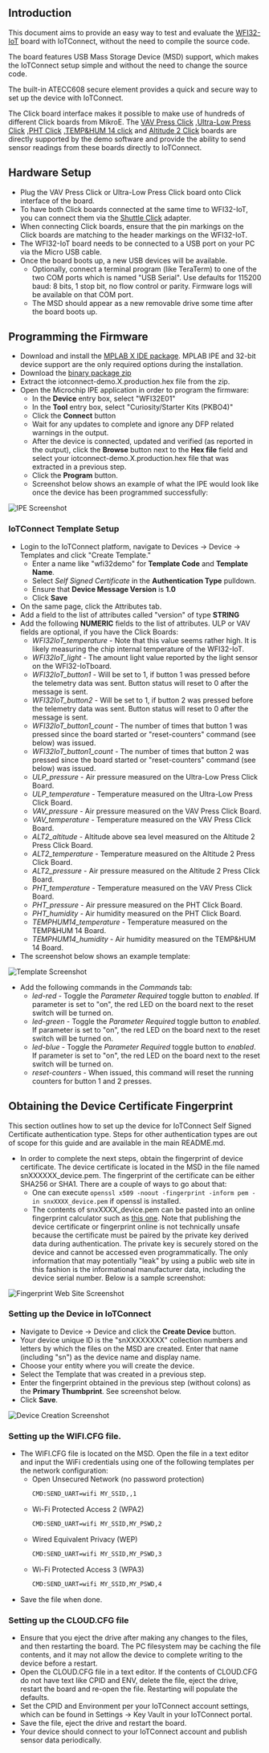 ## Introduction

This document aims to provide an easy way to test and evaluate the 
[WFI32-IoT](https://www.microchip.com/en-us/development-tool/ev36w50a) board 
with IoTConnect, without the need to compile the source code.

The board features USB Mass Storage Device (MSD) support, which makes the IoTConnect setup simple and without the need
to change the source code.

The built-in ATECC608 secure element provides a quick and secure way 
to set up the device with IoTConnect.

The Click board interface makes it possible to make use of hundreds of different Click boards from MikroE.
The [VAV Press Click](https://www.mikroe.com/vav-press-click) 
,[Ultra-Low Press Click](https://www.mikroe.com/ultra-low-press-click)
,[PHT Click](https://www.mikroe.com/pht-click)
,[TEMP&HUM 14 click](https://www.mikroe.com/temphum-14-click)
and [Altitude 2 Click](https://www.mikroe.com/altitude-2-click)
boards are directly supported by the demo software and provide 
the ability to send sensor readings from these boards directly to IoTConnect.

## Hardware Setup

* Plug the VAV Press Click or Ultra-Low Press Click board onto Click interface of the board.
* To have both Click boards connected at the same time to WFI32-IoT, you can connect them via the
[Shuttle Click](https://www.mikroe.com/shuttle-click) adapter.
* When connecting Click boards, ensure that the pin markings on the Click boards are matching to the header markings on the WFI32-IoT.
* The WFI32-IoT board needs to be connected to a USB port on your PC via the Micro USB cable.
* Once the board boots up, a new USB devices will be available. 
  * Optionally, connect a terminal program (like TeraTerm) to one of the two COM ports
which is named "USB Serial". Use defaults for 115200 baud: 8 bits, 1 stop bit, no flow control or parity. 
Firmware logs will be available on that COM port. 
  * The MSD should appear as a new removable drive some time after the board boots up.

## Programming the Firmware

* Download and install the [MPLAB X IDE package](https://www.microchip.com/en-us/tools-resources/develop/mplab-x-ide). 
MPLAB IPE and 32-bit device support are the only required options during the installation.
* Download the [binary package zip](https://saleshosted.z13.web.core.windows.net/sdk/AzureRTOS/iotconnect-demo-wfi32-012323.zip)
* Extract the iotconnect-demo.X.production.hex file from the zip.
* Open the Microchip IPE application in order to program the firmware: 
  * In the **Device** entry box, select "WFI32E01"
  * In the **Tool** entry box, select "Curiosity/Starter Kits (PKBO4)"
  * Click the **Connect** button
  * Wait for any updates to complete and ignore any DFP related warnings in the output.
  * After the device is connected, updated and verified (as reported in the output), click the **Browse** button next to the **Hex file** field and select your iotconnect-demo.X.production.hex file that was extracted in a previous step.
  * Click the **Program** button.
  * Screenshot below shows an example of what the IPE would look like once the device has been programmed successfully:

![IPE Screenshot](media/IPE.png "IPE Screenshot")

### IoTConnect Template Setup

* Login to the IoTConnect platform, navigate to Devices -> Device -> Templates and click "Create Template."
  * Enter a name like "wfi32demo" for **Template Code** and **Template Name**. 
  * Select *Self Signed Certificate* in the **Authentication Type** pulldown.
  * Ensure that **Device Message Version** is **1.0**
  * Click **Save**
* On the same page, click the Attributes tab.
* Add a field to the list of attributes called "version" of type **STRING** 
* Add the following **NUMERIC** fields to the list of attributes. ULP or VAV fields are optional, if you have the Click Boards:
  * *WFI32IoT_temperature* - Note that this value seems rather high. It is likely measuring the chip internal temperature of the WFI32-IoT.
  * *WFI32IoT_light* - The amount light value reported by the light sensor on the WFI32-IoTboard.
  * *WFI32IoT_button1* - Will be set to 1, if button 1 was pressed before the telemetry data was sent. Button status will reset to 0 after the message is sent.
  * *WFI32IoT_button2* - Will be set to 1, if button 2 was pressed before the telemetry data was sent. Button status will reset to 0 after the message is sent.
  * *WFI32IoT_button1_count* - The number of times that button 1 was pressed since the board started or "reset-counters" command (see below) was issued. 
  * *WFI32IoT_button1_count* - The number of times that button 2 was pressed since the board started or "reset-counters" command (see below) was issued. 
  * *ULP_pressure* - Air pressure measured on the Ultra-Low Press Click Board.
  * *ULP_temperature* - Temperature measured on the Ultra-Low Press Click Board.
  * *VAV_pressure* - Air pressure measured on the VAV Press Click Board.
  * *VAV_temperature* - Temperature measured on the VAV Press Click Board.
  * *ALT2_altitude* - Altitude above sea level measured on the Altitude 2 Press Click Board. 
  * *ALT2_temperature* - Temperature measured on the Altitude 2 Press Click Board.
  * *ALT2_pressure* - Air pressure measured on the Altitude 2 Press Click Board.
  * *PHT_temperature* - Temperature measured on the VAV Press Click Board.
  * *PHT_pressure* - Air pressure measured on the PHT Click Board.
  * *PHT_humidity* - Air humidity measured on the PHT Click Board.
  * *TEMPHUM14_temperature* - Temperature measured on the TEMP&HUM 14 Board.
  * *TEMPHUM14_humidity* - Air humidity measured on the TEMP&HUM 14 Board.
* The screenshot below shows an example template:

![Template Screenshot](media/template.png "Template Screenshot")

* Add the following commands in the *Commands* tab:
  * *led-red*   - Toggle the *Parameter Required* toggle button to *enabled*. If parameter is set to "on", the red LED on the board next to the reset switch will be turned on. 
  * *led-green* - Toggle the *Parameter Required* toggle button to *enabled*. If parameter is set to "on", the red LED on the board next to the reset switch will be turned on. 
  * *led-blue*  - Toggle the *Parameter Required* toggle button to *enabled*. If parameter is set to "on", the red LED on the board next to the reset switch will be turned on.
  * *reset-counters* - When issued, this command will reset the running counters for button 1 and 2 presses.

## Obtaining the Device Certificate Fingerprint

This section outlines how to set up the device for IoTConnect Self Signed Certificate authentication type.
Steps for other authentication types are out of scope for this guide and are available in the main README.md.

* In order to complete the next steps, obtain the fingerprint of device certificate.
The device certificate is located in the MSD in the file named snXXXXXX_device.pem.
The fingerprint of the certificate can be either SHA256 or SHA1.
There are a couple of ways to go about that:
   * One can execute ``` openssl x509 -noout -fingerprint -inform pem -in snxXXXX_device.pem ``` if openssl is installed.
   * The contents of snxXXXX_device.pem can be pasted into an online
fingerprint calculator such as [this one](https://www.samltool.com/fingerprint.php). 
Note that publishing the device certificate or fingerprint online is not technically unsafe 
because the certificate must be paired by the private key derived data during authentication. 
The private key is securely stored on the device and cannot be accessed even programmatically.
The only information that may potentially "leak" by using a public web site in this fashion is the informational 
manufacturer data, including the device serial number. Below is a sample screenshot:

![Fingerprint Web Site Screenshot](media/fingerprint.png "Fingerprint Web Site Screenshot")

### Setting up the Device in IoTConnect
 
* Navigate to Device -> Device and click the **Create Device** button.
* Your device unique ID is the "snXXXXXXXX" collection numbers and letters by which the files on the MSD are created. 
Enter that name (including "sn") as the device name and display name.
* Choose your entity where you will create the device.
* Select the Template that was created in a previous step.
* Enter the fingerprint obtained in the previous step (without colons) as the **Primary Thumbprint**. See screenshot below.
* Click **Save**.

![Device Creation Screenshot](media/iotc-device.png "Device Creation Screenshot")

### Setting up the WIFI.CFG file.

* The WIFI.CFG file is located on the MSD. Open the file in a text editor and input the WiFi credentials using one of the
following templates per the network configuration:
   - Open Unsecured Network (no password protection)
        ```bash
        CMD:SEND_UART=wifi MY_SSID,,1
        ```
    - Wi-Fi Protected Access 2 (WPA2)
        ```bash
        CMD:SEND_UART=wifi MY_SSID,MY_PSWD,2
        ```
    - Wired Equivalent Privacy (WEP)
        ```bash
        CMD:SEND_UART=wifi MY_SSID,MY_PSWD,3
        ```
    - Wi-Fi Protected Access 3 (WPA3)
        ```bash
        CMD:SEND_UART=wifi MY_SSID,MY_PSWD,4
        ```
* Save the file when done.


### Setting up the CLOUD.CFG file

* Ensure that you eject the drive after making any changes to the files, and then restarting the board.
The PC filesystem may be caching the file contents, and it may not allow the device to complete writing to the device before a restart.
* Open the CLOUD.CFG file in a text editor. If the contents of CLOUD.CFG do not have text like CPID and ENV, 
delete the file, eject the drive, restart the board and re-open the file.
Restarting will populate the defaults.
* Set the CPID and Environment per your IoTConnect account settings, which can be found in Settings -> Key Vault in your IoTConnect portal.
* Save the file, eject the drive and restart the board.
* Your device should connect to your IoTConnect account and publish sensor data periodically.
